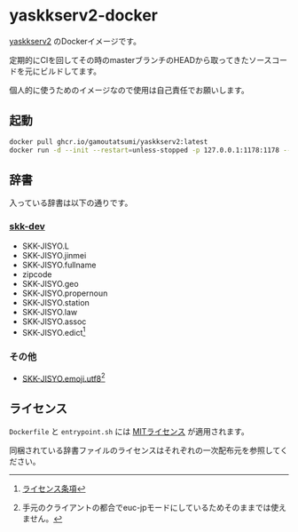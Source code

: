 # yaskkserv2-docker

[yaskkserv2](https://github.com/wachikun/yaskkserv2) のDockerイメージです。

定期的にCIを回してその時のmasterブランチのHEADから取ってきたソースコードを元にビルドしてます。

個人的に使うためのイメージなので使用は自己責任でお願いします。

## 起動

```bash
docker pull ghcr.io/gamoutatsumi/yaskkserv2:latest
docker run -d --init --restart=unless-stopped -p 127.0.0.1:1178:1178 --name yaskkserv2 ghcr.io/gamoutatsumi/yaskkserv2:latest
```

## 辞書

入っている辞書は以下の通りです。

### [skk-dev](https://skk-dev.github.io/dict)

- SKK-JISYO.L
- SKK-JISYO.jinmei
- SKK-JISYO.fullname
- zipcode
- SKK-JISYO.geo
- SKK-JISYO.propernoun
- SKK-JISYO.station
- SKK-JISYO.law
- SKK-JISYO.assoc
- SKK-JISYO.edict[^1]

### その他

- [SKK-JISYO.emoji.utf8](https://github.com/uasi/skk-emoji-jisyo)[^2]

## ライセンス

`Dockerfile` と `entrypoint.sh` には [MITライセンス](./LICENSE) が適用されます。

同梱されている辞書ファイルのライセンスはそれぞれの一次配布元を参照してください。

[^1]: [ライセンス条項](./edict_doc.html)
[^2]: 手元のクライアントの都合でeuc-jpモードにしているためそのままでは使えません。
